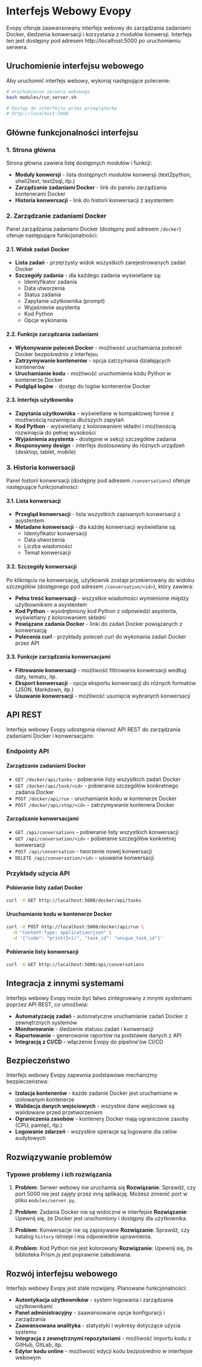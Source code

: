 # Interfejs Webowy Evopy

Evopy oferuje zaawansowany interfejs webowy do zarządzania zadaniami Docker, śledzenia konwersacji i korzystania z modułów konwersji. Interfejs ten jest dostępny pod adresem http://localhost:5000 po uruchomieniu serwera.

## Uruchomienie interfejsu webowego

Aby uruchomić interfejs webowy, wykonaj następujące polecenie:

```bash
# Uruchomienie serwera webowego
bash modules/run_server.sh

# Dostęp do interfejsu przez przeglądarkę
# http://localhost:5000
```

## Główne funkcjonalności interfejsu

### 1. Strona główna

Strona główna zawiera listę dostępnych modułów i funkcji:

- **Moduły konwersji** - lista dostępnych modułów konwersji (text2python, shell2text, text2sql, itp.)
- **Zarządzanie zadaniami Docker** - link do panelu zarządzania kontenerami Docker
- **Historia konwersacji** - link do historii konwersacji z asystentem

### 2. Zarządzanie zadaniami Docker

Panel zarządzania zadaniami Docker (dostępny pod adresem `/docker`) oferuje następujące funkcjonalności:

#### 2.1. Widok zadań Docker

- **Lista zadań** - przejrzysty widok wszystkich zarejestrowanych zadań Docker
- **Szczegóły zadania** - dla każdego zadania wyświetlane są:
  - Identyfikator zadania
  - Data utworzenia
  - Status zadania
  - Zapytanie użytkownika (prompt)
  - Wyjaśnienie asystenta
  - Kod Python
  - Opcje wykonania

#### 2.2. Funkcje zarządzania zadaniami

- **Wykonywanie poleceń Docker** - możliwość uruchamiania poleceń Docker bezpośrednio z interfejsu
- **Zatrzymywanie kontenerów** - opcja zatrzymania działających kontenerów
- **Uruchamianie kodu** - możliwość uruchomienia kodu Python w kontenerze Docker
- **Podgląd logów** - dostęp do logów kontenerów Docker

#### 2.3. Interfejs użytkownika

- **Zapytania użytkownika** - wyświetlane w kompaktowej formie z możliwością rozwinięcia dłuższych zapytań
- **Kod Python** - wyświetlany z kolorowaniem składni i możliwością rozwinięcia do pełnej wysokości
- **Wyjaśnienia asystenta** - dostępne w sekcji szczegółów zadania
- **Responsywny design** - interfejs dostosowany do różnych urządzeń (desktop, tablet, mobile)

### 3. Historia konwersacji

Panel historii konwersacji (dostępny pod adresem `/conversations`) oferuje następujące funkcjonalności:

#### 3.1. Lista konwersacji

- **Przegląd konwersacji** - lista wszystkich zapisanych konwersacji z asystentem
- **Metadane konwersacji** - dla każdej konwersacji wyświetlane są:
  - Identyfikator konwersacji
  - Data utworzenia
  - Liczba wiadomości
  - Temat konwersacji

#### 3.2. Szczegóły konwersacji

Po kliknięciu na konwersację, użytkownik zostaje przekierowany do widoku szczegółów (dostępnego pod adresem `/conversation/<id>`), który zawiera:

- **Pełna treść konwersacji** - wszystkie wiadomości wymienione między użytkownikiem a asystentem
- **Kod Python** - wyodrębniony kod Python z odpowiedzi asystenta, wyświetlany z kolorowaniem składni
- **Powiązane zadania Docker** - linki do zadań Docker powiązanych z konwersacją
- **Polecenia curl** - przykłady poleceń curl do wykonania zadań Docker przez API

#### 3.3. Funkcje zarządzania konwersacjami

- **Filtrowanie konwersacji** - możliwość filtrowania konwersacji według daty, tematu, itp.
- **Eksport konwersacji** - opcja eksportu konwersacji do różnych formatów (JSON, Markdown, itp.)
- **Usuwanie konwersacji** - możliwość usunięcia wybranych konwersacji

## API REST

Interfejs webowy Evopy udostępnia również API REST do zarządzania zadaniami Docker i konwersacjami:

### Endpointy API

#### Zarządzanie zadaniami Docker

- `GET /docker/api/tasks` - pobieranie listy wszystkich zadań Docker
- `GET /docker/api/task/<id>` - pobieranie szczegółów konkretnego zadania Docker
- `POST /docker/api/run` - uruchamianie kodu w kontenerze Docker
- `POST /docker/api/stop/<id>` - zatrzymywanie kontenera Docker

#### Zarządzanie konwersacjami

- `GET /api/conversations` - pobieranie listy wszystkich konwersacji
- `GET /api/conversation/<id>` - pobieranie szczegółów konkretnej konwersacji
- `POST /api/conversation` - tworzenie nowej konwersacji
- `DELETE /api/conversation/<id>` - usuwanie konwersacji

### Przykłady użycia API

#### Pobieranie listy zadań Docker

```bash
curl -X GET http://localhost:5000/docker/api/tasks
```

#### Uruchamianie kodu w kontenerze Docker

```bash
curl -X POST http://localhost:5000/docker/api/run \
  -H "Content-Type: application/json" \
  -d '{"code": "print(1+1)", "task_id": "unique_task_id"}'
```

#### Pobieranie listy konwersacji

```bash
curl -X GET http://localhost:5000/api/conversations
```

## Integracja z innymi systemami

Interfejs webowy Evopy może być łatwo zintegrowany z innymi systemami poprzez API REST, co umożliwia:

- **Automatyzację zadań** - automatyczne uruchamianie zadań Docker z zewnętrznych systemów
- **Monitorowanie** - śledzenie statusu zadań i konwersacji
- **Raportowanie** - generowanie raportów na podstawie danych z API
- **Integrację z CI/CD** - włączenie Evopy do pipeline'ów CI/CD

## Bezpieczeństwo

Interfejs webowy Evopy zapewnia podstawowe mechanizmy bezpieczeństwa:

- **Izolacja kontenerów** - każde zadanie Docker jest uruchamiane w izolowanym kontenerze
- **Walidacja danych wejściowych** - wszystkie dane wejściowe są walidowane przed przetworzeniem
- **Ograniczenia zasobów** - kontenery Docker mają ograniczone zasoby (CPU, pamięć, itp.)
- **Logowanie zdarzeń** - wszystkie operacje są logowane dla celów audytowych

## Rozwiązywanie problemów

### Typowe problemy i ich rozwiązania

1. **Problem**: Serwer webowy nie uruchamia się
   **Rozwiązanie**: Sprawdź, czy port 5000 nie jest zajęty przez inną aplikację. Możesz zmienić port w pliku `modules/server.py`.

2. **Problem**: Zadania Docker nie są widoczne w interfejsie
   **Rozwiązanie**: Upewnij się, że Docker jest uruchomiony i dostępny dla użytkownika.

3. **Problem**: Konwersacje nie są zapisywane
   **Rozwiązanie**: Sprawdź, czy katalog `history` istnieje i ma odpowiednie uprawnienia.

4. **Problem**: Kod Python nie jest kolorowany
   **Rozwiązanie**: Upewnij się, że biblioteka Prism.js jest poprawnie załadowana.

## Rozwój interfejsu webowego

Interfejs webowy Evopy jest stale rozwijany. Planowane funkcjonalności:

- **Autentykacja użytkowników** - system logowania i zarządzania użytkownikami
- **Panel administracyjny** - zaawansowane opcje konfiguracji i zarządzania
- **Zaawansowana analityka** - statystyki i wykresy dotyczące użycia systemu
- **Integracja z zewnętrznymi repozytoriami** - możliwość importu kodu z GitHub, GitLab, itp.
- **Edytor kodu online** - możliwość edycji kodu bezpośrednio w interfejsie webowym
